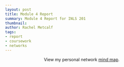 ```yaml
---
layout: post
title: Module 4 Report
summary: Module 4 Report for INLS 201
thumbnail: 
author:	Rachel Metcalf
tags:
- report
- coursework
- networks
---
```


<center>View my personal network <a href="https://bubbl.us/?h=2e1170/5c6d4d/30fHTb6tIvkf2&r=1350769880">mind map</a>.</center>

